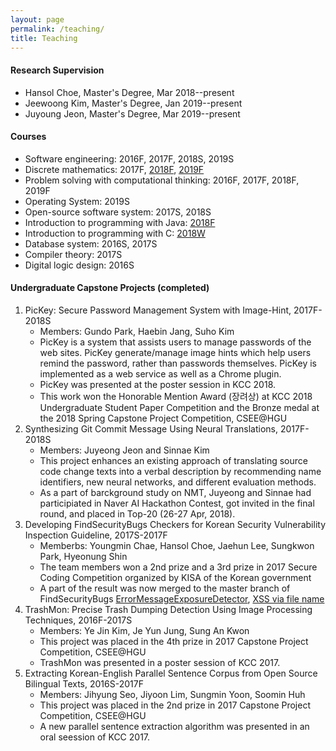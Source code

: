 ```yaml
---
layout: page
permalink: /teaching/
title: Teaching
---
```

#### Research Supervision ####
* Hansol Choe, Master's Degree, Mar 2018--present
* Jeewoong Kim, Master's Degree, Jan 2019--present
* Juyoung Jeon, Master's Degree, Mar 2019--present

#### Courses ####
* Software engineering: 2016F, 2017F, 2018S, 2019S
* Discrete mathematics: 2017F, [2018F](https://github.com/hongshin/DiscreteMath), [2019F](https://github.com/hongshin/DiscreteMath)
* Problem solving with computational thinking: 2016F, 2017F, 2018F, 2019F
* Operating System: 2019S
* Open-source software system: 2017S, 2018S
* Introduction to programming with Java: [2018F](https://github.com/hongshin/Java)
* Introduction to programming with C: [2018W](https://github.com/hongshin/learningC)
* Database system: 2016S, 2017S
* Compiler theory: 2017S
* Digital logic design: 2016S

#### Undergraduate Capstone Projects (completed) ####
1. PicKey: Secure Password Management System with Image-Hint, 2017F-2018S
    * Members: Gundo Park, Haebin Jang, Suho Kim
    * PicKey is a system that assists users to manage passwords of the web sites. PicKey generate/manage image hints which help users remind the password, rather than passwords themselves. PicKey is implemented as a web service as well as a Chrome plugin.
    * PicKey was presented at the poster session in KCC 2018.
    * This work won the Honorable Mention Award (장려상) at KCC 2018 Undergraduate Student Paper Competition and the Bronze medal at the 2018 Spring Capstone Project Competition, CSEE@HGU
1. Synthesizing Git Commit Message Using Neural Translations, 2017F-2018S
    * Members: Juyeong Jeon and Sinnae Kim
    * This project enhances an existing approach of translating source code change texts into a verbal description by recommending name identifiers, new neural networks, and different evaluation methods.
    * As a part of barckground study on NMT, Juyeong and Sinnae had participiated in Naver AI Hackathon Contest, got invited in the final round, and placed in Top-20 (26-27 Apr, 2018).
1. Developing FindSecurityBugs Checkers for Korean Security Vulnerability Inspection Guideline, 2017S-2017F
    * Memberbs: Youngmin Chae, Hansol Choe, Jaehun Lee, Sungkwon Park, Hyeonung Shin
    * The team members won a 2nd prize and a 3rd prize in 2017 Secure Coding Competition organized by KISA of the Korean government
    * A part of the result was now merged to the master branch of FindSecurityBugs [ErrorMessageExposureDetector](https://github.com/find-sec-bugs/find-sec-bugs/commit/ca149ad3e672db741d7f2a641bf20be195d88bb2), [XSS via file name](https://github.com/find-sec-bugs/find-sec-bugs/pull/359/files/f455a3fd934bf15e96d1bb77998948e15760d549)
1. TrashMon: Precise Trash Dumping Detection Using Image Processing Techniques, 2016F-2017S
    * Members: Ye Jin Kim, Je Yun Jung, Sung An Kwon
    * This project was placed in the 4th prize in 2017 Capstone Project Competition, CSEE@HGU
    * TrashMon was presented in a poster session of KCC 2017.
1. Extracting Korean-English Parallel Sentence Corpus from Open Source Bilingual Texts, 2016S-2017F
    * Members: Jihyung Seo, Jiyoon Lim, Sungmin Yoon, Soomin Huh
    * This project was placed in the 2nd prize in 2017 Capstone Project Competition, CSEE@HGU
    * A new parallel sentence extraction algorithm was presented in an oral seession of KCC 2017.

<!--
For now, this page is assumed to be a static description of your courses. You can convert it to a collection similar to `_projects/` so that you can have a dedicated page for each course.

Organize your courses by years, topics, or universities, however you like!
-->
